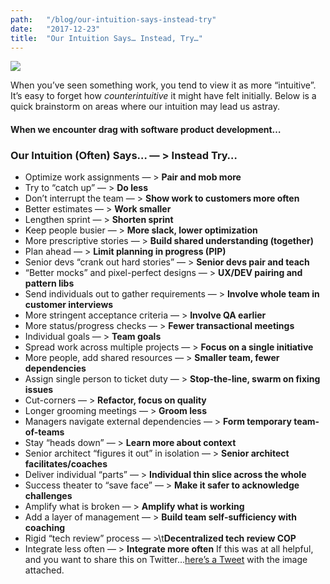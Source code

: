 ```yaml
---
path:	"/blog/our-intuition-says-instead-try"
date:	"2017-12-23"
title:	"Our Intuition Says… Instead, Try…"
---
```


![](/images/1*ojYa5lTkXafu3Y4lnlRXWw@2x.jpeg)

When you’ve seen something work, you tend to view it as more “intuitive”. It’s easy to forget how *counterintuitive* it might have felt initially. Below is a quick brainstorm on areas where our intuition may lead us astray.

#### When we encounter drag with software product development…

### Our Intuition (Often) Says… — > Instead Try…

* Optimize work assignments — > **Pair and mob more**
* Try to “catch up” — > **Do less**
* Don’t interrupt the team — > **Show work to customers more often**
* Better estimates — > **Work smaller**
* Lengthen sprint — > **Shorten sprint**
* Keep people busier — > **More slack, lower optimization**
* More prescriptive stories — > **Build shared understanding (together)**
* Plan ahead — > **Limit planning in progress (PIP)**
* Senior devs “crank out hard stories” — > **Senior devs pair and teach**
* “Better mocks” and pixel-perfect designs — > **UX/DEV pairing and pattern libs**
* Send individuals out to gather requirements — > **Involve whole team in customer interviews**
* More stringent acceptance criteria — > **Involve QA earlier**
* More status/progress checks — > **Fewer transactional meetings**
* Individual goals — > **Team goals**
* Spread work across multiple projects — > **Focus on a single initiative**
* More people, add shared resources — > **Smaller team, fewer dependencies**
* Assign single person to ticket duty — > **Stop-the-line, swarm on fixing issues**
* Cut-corners — > **Refactor, focus on quality**
* Longer grooming meetings — > **Groom less**
* Managers navigate external dependencies — > **Form temporary team-of-teams**
* Stay “heads down” — > **Learn more about context**
* Senior architect “figures it out” in isolation — > **Senior architect facilitates/coaches**
* Deliver individual “parts” — > **Individual thin slice across the whole**
* Success theater to “save face” — > **Make it safer to acknowledge challenges**
* Amplify what is broken — > **Amplify what is working**
* Add a layer of management — > **Build team self-sufficiency with coaching**
* Rigid “tech review” process — >\t**Decentralized tech review COP**
* Integrate less often — > **Integrate more often**
If this was at all helpful, and you want to share this on Twitter…[here’s a Tweet](https://twitter.com/johncutlefish/status/944448608652361728) with the image attached.

